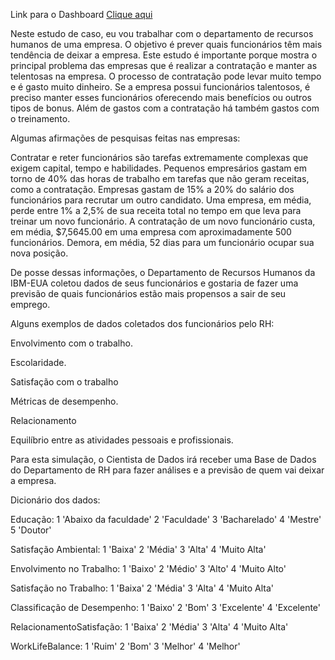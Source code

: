 
 <p>Link para o Dashboard <a href="https://app.powerbi.com/view?r=eyJrIjoiMGY1Zjk1NmMtZWJmZi00NDJhLTg0NWEtYzI4ODcyZDgzMTczIiwidCI6ImZhMDg5NTAxLTRmMzctNDY1ZC1iZGUzLWFmODdlMmJiMWJiYiJ9">
  Clique aqui</a></p>
<p text-align:justify;>
 Neste estudo de caso, eu vou trabalhar com o departamento de recursos humanos de uma empresa.
O objetivo é prever quais funcionários têm mais tendência de deixar a empresa. Este estudo é importante porque mostra o principal problema das 
empresas que é realizar a contratação e manter as telentosas na empresa. O processo de contratação pode levar muito tempo e é gasto muito dinheiro. 
Se a empresa possui funcionários talentosos, é preciso manter esses funcionários oferecendo mais benefícios ou outros tipos de bonus. 
Além de gastos com a contratação há também gastos com o treinamento.
</p> 


Algumas afirmações de pesquisas feitas nas empresas:

Contratar e reter funcionários são tarefas extremamente complexas que exigem capital, tempo e habilidades.
Pequenos empresários gastam em torno de 40% das horas de trabalho em tarefas que não geram receitas, como a contratação.
Empresas gastam de 15% a 20% do salário dos funcionários para recrutar um outro candidato.
Uma empresa, em média, perde entre 1% a 2,5% de sua receita total no tempo em que leva para treinar um novo funcionário.
A contratação de um novo funcionário custa, em média, $7,5645.00 em uma empresa com aproximadamente 500 funcionários.
Demora, em média, 52 dias para um funcionário ocupar sua nova posição.

De posse dessas informações, o Departamento de Recursos Humanos da IBM-EUA coletou dados de seus funcionários e gostaria de fazer uma previsão 
de quais funcionários estão mais propensos a sair de seu emprego.

Alguns exemplos de dados coletados dos funcionários pelo RH:

Envolvimento com o trabalho.

Escolaridade.

Satisfação com o trabalho

Métricas de desempenho.

Relacionamento

Equilíbrio entre as atividades pessoais e profissionais.


Para esta simulação, o Cientista de Dados irá receber uma Base de Dados do Departamento de RH para fazer análises e a previsão de quem vai deixar a empresa.

Dicionário dos dados:

Educação: 1 'Abaixo da faculdade' 2 'Faculdade' 3 'Bacharelado' 4 'Mestre' 5 'Doutor'

Satisfação Ambiental: 1 'Baixa' 2 'Média' 3 'Alta' 4 'Muito Alta'

Envolvimento no Trabalho: 1 'Baixo' 2 'Médio' 3 'Alto' 4 'Muito Alto'

Satisfação no Trabalho: 1 'Baixa' 2 'Média' 3 'Alta' 4 'Muito Alta'

Classificação de Desempenho: 1 'Baixo' 2 'Bom' 3 'Excelente' 4 'Excelente'

RelacionamentoSatisfação: 1 'Baixa' 2 'Média' 3 'Alta' 4 'Muito Alta'

WorkLifeBalance: 1 'Ruim' 2 'Bom' 3 'Melhor' 4 'Melhor'


